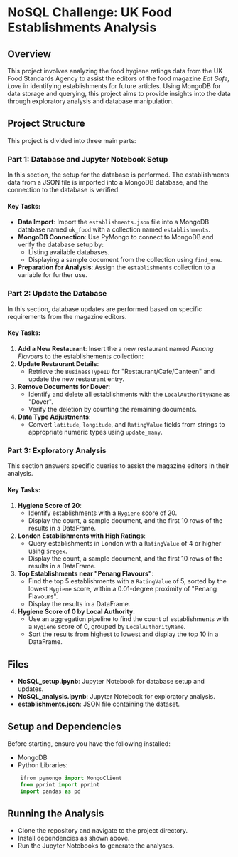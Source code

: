 # NoSQL Challenge: UK Food Establishments Analysis

## Overview

This project involves analyzing the food hygiene ratings data from the UK Food Standards Agency to assist the editors of the food magazine *Eat Safe, Love* in identifying establishments for future articles. Using MongoDB for data storage and querying, this project aims to provide insights into the data through exploratory analysis and database manipulation.

## Project Structure

This project is divided into three main parts:

### Part 1: Database and Jupyter Notebook Setup

In this section, the setup for the database is performed. The establishments data from a JSON file is imported into a MongoDB database, and the connection to the database is verified.

#### Key Tasks:
- **Data Import**: Import the `establishments.json` file into a MongoDB database named `uk_food` with a collection named `establishments`.
- **MongoDB Connection**: Use PyMongo to connect to MongoDB and verify the database setup by:
  - Listing available databases.
  - Displaying a sample document from the collection using `find_one`.
- **Preparation for Analysis**: Assign the `establishments` collection to a variable for further use.

### Part 2: Update the Database

In this section, database updates are performed based on specific requirements from the magazine editors.

#### Key Tasks:
1. **Add a New Restaurant**: Insert the a new restaurant named *Penang Flavours* to the establishements collection:
2. **Update Restaurant Details**:
   - Retrieve the `BusinessTypeID` for "Restaurant/Cafe/Canteen" and update the new restaurant entry.
3. **Remove Documents for Dover**:
   - Identify and delete all establishments with the `LocalAuthorityName` as "Dover".
   - Verify the deletion by counting the remaining documents.
4. **Data Type Adjustments**:
   - Convert `latitude`, `longitude`, and `RatingValue` fields from strings to appropriate numeric types using `update_many`.

### Part 3: Exploratory Analysis

This section answers specific queries to assist the magazine editors in their analysis.

#### Key Tasks:
1. **Hygiene Score of 20**:
   - Identify establishments with a `Hygiene` score of 20.
   - Display the count, a sample document, and the first 10 rows of the results in a DataFrame.
2. **London Establishments with High Ratings**:
   - Query establishments in London with a `RatingValue` of 4 or higher using `$regex`.
   - Display the count, a sample document, and the first 10 rows of the results in a DataFrame.
3. **Top Establishments near "Penang Flavours"**:
   - Find the top 5 establishments with a `RatingValue` of 5, sorted by the lowest `Hygiene` score, within a 0.01-degree proximity of "Penang Flavours".
   - Display the results in a DataFrame.
4. **Hygiene Score of 0 by Local Authority**:
   - Use an aggregation pipeline to find the count of establishments with a `Hygiene` score of 0, grouped by `LocalAuthorityName`.
   - Sort the results from highest to lowest and display the top 10 in a DataFrame.

## Files

- **NoSQL_setup.ipynb**: Jupyter Notebook for database setup and updates.
- **NoSQL_analysis.ipynb**: Jupyter Notebook for exploratory analysis.
- **establishments.json**: JSON file containing the dataset.

## Setup and Dependencies

Before starting, ensure you have the following installed:

- MongoDB
- Python Libraries:
```python
    ifrom pymongo import MongoClient
    from pprint import pprint
    import pandas as pd
```

## Running the Analysis
- Clone the repository and navigate to the project directory.
- Install dependencies as shown above.
- Run the Jupyter Notebooks to generate the analyses.